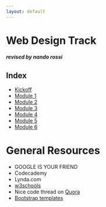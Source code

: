 ```yaml
---
layout: default
---
```


# Web Design Track
##### revised by nando rossi

## Index

- [Kickoff](Kickoff.md)
- [Module 1](module-1.md)
- [Module 2](module-2.md)
- [Module 3](module-3.md)
- [Module 4](module-4.md)
- [Module 5](module-5.md)
- [Module 6](module-6.md)

# General Resources
- GOOGLE IS YOUR FRIEND
- Codecademy
- Lynda.com
- [w3schools](http://www.w3schools.com/cssref/default.asp)
- Nice code thread on [Quora](http://www.quora.com/I-want-to-learn-how-to-code-Im-about-to-turn-28-Is-it-too-late-to-learn-If-not-where-do-I-even-begin/answer/Ahmed-Balfaqih)
- [Bootstrap templates](http://startbootstrap.com)